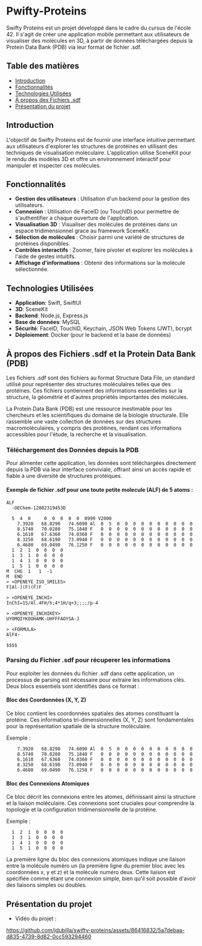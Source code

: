 # Pwifty-Proteins

Swifty Proteins est un projet développé dans le cadre du cursus de l'école 42. Il s'agit de créer une application mobile permettant aux utilisateurs de visualiser des molécules en 3D, à partir de données téléchargées depuis la Protein Data Bank (PDB) via leur format de fichier .sdf.

## Table des matières
- [Introduction](#introduction)
- [Fonctionnalités](#fonctionnalités)
- [Technologies Utilisées](#technologies)
- [À propos des Fichiers .sdf](#fichierssdf)
- [Présentation du projet](#presentation)


<div id='introduction'/> 

## Introduction

L'objectif de Swifty Proteins est de fournir une interface intuitive permettant aux utilisateurs d'explorer les structures de protéines en utilisant des techniques de visualisation moléculaire. L'application utilise SceneKit pour le rendu des modèles 3D et offre un environnement interactif pour manipuler et inspecter ces molécules.


<div id='fonctionnalités'/> 

## Fonctionnalités

- **Gestion des utilisateurs** : Utilisation d'un backend pour la gestion des utilisateurs.
- **Connexion** : Utilisation de FaceID (ou TouchID) pour permettre de s'authentifier a chaque ouverture de l'application.
- **Visualisation 3D** : Visualiser des molécules de protéines dans un espace tridimensionnel grace au framework SceneKit.
- **Sélection de molécules** : Choisir parmi une variété de structures de protéines disponibles.
- **Contrôles interactifs** : Zoomer, faire pivoter et explorer les molécules à l'aide de gestes intuitifs.
- **Affichage d'informations** : Obtenir des informations sur la molécule sélectionnée.


<div id='technologies'/> 

## Technologies Utilisées

- **Application**: Swift, SwiftUI
- **3D**: SceneKit
- **Backend**: Node.js, Express.js
- **Base de données**: MySQL
- **Sécurité**: FaceID, TouchID, Keychain, JSON Web Tokens (JWT), bcrypt
- **Déploiement**: Docker (pour le backend et la base de données)


<div id='fichierssdf'/> 

## À propos des Fichiers .sdf et la Protein Data Bank (PDB)

Les fichiers .sdf sont des fichiers au format Structure Data File, un standard utilisé pour représenter des structures moléculaires telles que des protéines. Ces fichiers contiennent des informations essentielles sur la structure, la géométrie et d'autres propriétés importantes des molécules.

La Protein Data Bank (PDB) est une ressource inestimable pour les chercheurs et les scientifiques du domaine de la biologie structurale. Elle rassemble une vaste collection de données sur des structures macromoléculaires, y compris des protéines, rendant ces informations accessibles pour l'étude, la recherche et la visualisation.


### Téléchargement des Données depuis la PDB

Pour alimenter cette application, les données sont téléchargées directement depuis la PDB via leur interface conviviale, offrant ainsi un accès rapide et fiable à une diversité de structures protéiques.


#### Exemple de fichier .sdf pour une toute petite molecule (ALF) de 5 atoms :

```sdf
ALF
  -OEChem-12082319453D

  5  4  0     0  0  0  0  0  0999 V2000
    7.3920   68.8290   74.6090 Al  0  5  0  0  0  0  0  0  0  0  0  0
    8.5740   70.0280   75.1840 F   0  0  0  0  0  0  0  0  0  0  0  0
    6.1610   67.6360   74.0360 F   0  0  0  0  0  0  0  0  0  0  0  0
    8.3250   68.6190   73.0940 F   0  0  0  0  0  0  0  0  0  0  0  0
    6.4680   69.0490   76.1250 F   0  0  0  0  0  0  0  0  0  0  0  0
  1  2  1  0  0  0  0
  1  3  1  0  0  0  0
  1  4  1  0  0  0  0
  1  5  1  0  0  0  0
M  CHG  1   1  -1
M  END
> <OPENEYE_ISO_SMILES>
F[Al-](F)(F)F

> <OPENEYE_INCHI>
InChI=1S/Al.4FH/h;4*1H/q+3;;;;/p-4

> <OPENEYE_INCHIKEY>
UYOMQIYKOOHAMK-UHFFFAOYSA-J

> <FORMULA>
AlF4-

$$$$
```

### Parsing du Fichier .sdf pour récuperer les informations

Pour exploiter les données du fichier .sdf dans cette application, un processus de parsing est nécessaire pour extraire les informations clés. Deux blocs essentiels sont identifiés dans ce format :

#### Bloc des Coordonnées (X, Y, Z)

Ce bloc contient les coordonnées spatiales des atomes constituant la protéine. Ces informations tri-dimensionnelles (X, Y, Z) sont fondamentales pour la représentation spatiale de la structure moléculaire.

Exemple :

```sdf
    7.3920   68.8290   74.6090 Al  0  5  0  0  0  0  0  0  0  0  0  0
    8.5740   70.0280   75.1840 F   0  0  0  0  0  0  0  0  0  0  0  0
    6.1610   67.6360   74.0360 F   0  0  0  0  0  0  0  0  0  0  0  0
    8.3250   68.6190   73.0940 F   0  0  0  0  0  0  0  0  0  0  0  0
    6.4680   69.0490   76.1250 F   0  0  0  0  0  0  0  0  0  0  0  0
```

#### Bloc des Connexions Atomiques

Ce bloc décrit les connexions entre les atomes, définissant ainsi la structure et la liaison moléculaire. Ces connexions sont cruciales pour comprendre la topologie et la configuration tridimensionnelle de la protéine.

Exemple :

```sdf
  1  2  1  0  0  0  0
  1  3  1  0  0  0  0
  1  4  1  0  0  0  0
  1  5  1  0  0  0  0
```

La première ligne du bloc des connexions atomiques indique une liaison entre la molécule numéro un (la première ligne du premier bloc avec les coordonnées x, y et z) et la molécule numéro deux. Cette liaison est spécifiée comme étant une connexion simple, bien qu'il soit possible d'avoir des liaisons simples ou doubles.


<div id='presentation'/> 

## Présentation du projet

- Vidéo du projet :

https://github.com/jdubilla/swifty-proteins/assets/86416832/5a7debaa-d835-4739-8d82-0cc593294460


